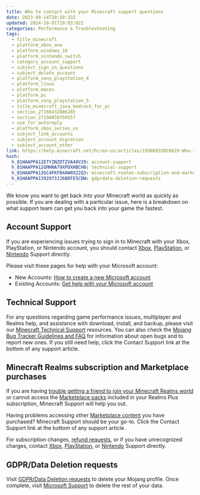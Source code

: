 ```yaml
---
title: Who to contact with your Minecraft support questions
date: 2023-09-14T20:59:33Z
updated: 2024-10-01T19:03:02Z
categories: Performance & Troubleshooting
tags:
  - title_minecraft
  - platform_xbox_one
  - platform_windows_10
  - platform_nintendo_switch
  - category_account_support
  - subject_sign_in_questions
  - subject_delete_account
  - platform_sony_playstation_4
  - platform_linux
  - platform_macos
  - platform_pc
  - platform_sony_playstation_5
  - title_minecraft_java_bedrock_for_pc
  - section_27166432886285
  - section_27194059750157
  - use_for_autoreply
  - platform_xbox_series_xs
  - subject_link_accounts
  - subject_account_migration
  - subject_account_other
link: https://help.minecraft.net/hc/en-us/articles/19506833026829-Who-to-contact-with-your-Minecraft-support-questions
hash:
  h_01HAAPPA12ETYZNZDTZVA48V29: account-support
  h_01HAAPPA12GMHNA79XPDXHBCH0: technical-support
  h_01HAAPPA13GC4FKFB4AW0XZ2Q3: minecraft-realms-subscription-and-marketplace-purchases
  h_01HAAPPA1392973JJ6BDFE5CDW: gdprdata-deletion-requests
---
```


We know you want to get back into your Minecraft world as quickly as possible. If you are dealing with a particular issue, here is a breakdown on what support team can get you back into your game the fastest.

## Account Support

If you are experiencing issues trying to sign in to Minecraft with your Xbox, PlayStation, or Nintendo account, you should contact [Xbox](https://support.xbox.com/en-US), [PlayStation](https://www.playstation.com/en-us/support/), or [Nintendo](https://en-americas-support.nintendo.com/) Support directly.

Please visit these pages for help with your Microsoft account:

- New Accounts: [How to create a new Microsoft account](https://support.microsoft.com/en-us/account-billing/how-to-create-a-new-microsoft-account-a84675c3-3e9e-17cf-2911-3d56b15c0aaf)
- Existing Accounts: [Get help with your Microsoft account](https://support.microsoft.com/en-us/account-billing/get-help-with-your-microsoft-account-ace6f3b3-e2d3-aeb1-6b96-d2e9e7e52133)

## Technical Support

For any questions regarding game performance issues, multiplayer and Realms help, and assistance with download, install, and backup, please visit our [Minecraft Technical Support](https://help.minecraft.net/hc/en-us/categories/12617297898381) resources. You can also check the [Mojang Bug Tracker Guidelines and FAQ](./Mojang-Bug-Tracker-Guidelines-and-FAQ.md) for information about open bugs and to report new ones. If you still need help, click the Contact Support link at the bottom of any support article.

## Minecraft Realms subscription and Marketplace purchases

If you are having [trouble getting a friend to join your Minecraft Realms world](../Create-or-Join-Realms/How-to-Join-a-Friend-s-Minecraft-Bedrock-Edition-Realm.md) or cannot access the [Marketplace packs](../Minecraft-Marketplace-Content/How-to-Find-Content-Missing-from-Minecraft-Marketplace.md) included in your Realms Plus subscription, Minecraft Support will help you out.

Having problems accessing other [Marketplace content](../Minecraft-Marketplace-Content/How-to-Get-Help-With-Missing-Minecoins-in-Minecraft-Marketplace.md) you have purchased? Minecraft Support should be your go-to. Click the Contact Support link at the bottom of any support article.

For subscription changes, [refund requests](../Buying-Minecraft-Games/Minecraft-Refund-Policy.md), or if you have unrecognized charges, contact [Xbox](https://support.xbox.com/en-US), [PlayStation](https://www.playstation.com/en-us/support/), or [Nintendo](https://en-americas-support.nintendo.com/) Support directly.

## GDPR/Data Deletion requests

Visit [GDPR/Data Deletion requests](https://www.minecraft.net/en-us/privacy/gdpr) to delete your Mojang profile. Once complete, visit [Microsoft Support](https://support.microsoft.com/en-us/contactus) to delete the rest of your data.
